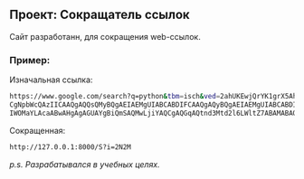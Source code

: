 ## Проект: Сокращатель ссылок

Сайт разработанн, для сокращения web-ссылок.

### Пример: 
Изначальная ссылка: 
```bash
https://www.google.com/search?q=python&tbm=isch&ved=2ahUKEwjQrYK1grX5AhUKGRoKHQOiA-oQ2-cCegQIABAA&oq=python&gs_lcp=
CgNpbWcQAzIICAAQgAQQsQMyBQgAEIAEMgUIABCABDIFCAAQgAQyBQgAEIAEMgUIABCABDIFCAAQgAQyBQgAEIAEMgUIABCABDIFCAAQgAQ6CwgAEIAEELEDEIMBOgQIABADUJQ
IWOMaYLAcaABwAHgAgAGUAYgBiQmSAQMwLjiYAQCgAQGqAQtnd3Mtd2l6LWltZ7ABAMABAQ&sclient=img&ei=wNbvYtDNNYqyaIPEjtAO&bih=961&biw=1920#imgrc=aNKixiwLiDxvIM
```
Сокращенная: 
```bash
http://127.0.0.1:8000/S?i=2N2M
```

*p.s. Разрабатывался в учебных целях.*
